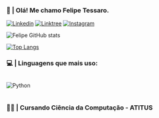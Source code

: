 ### 👋 | Olá! Me chamo Felipe Tessaro.

[![Linkedin](https://img.shields.io/badge/linkedin-4169E1?style=for-the-badge&logo=linkedin&logoColor=white)](https://www.linkedin.com/in/felipe-tessaro-a812aa22a/)
[![Linktree](https://img.shields.io/badge/linktree-39E09B?style=for-the-badge&logo=linktree&logoColor=white)](https://linktr.ee/felipetessaro)
[![Instagram](https://img.shields.io/badge/Instagram-E4405F?style=for-the-badge&logo=instagram&logoColor=white)](https://instagram.com/felipe_ts_)

![Felipe GitHub stats](https://github-readme-stats.vercel.app/api?username=felipe-tessaro&show_icons=true&theme=dracula)

[![Top Langs](https://github-readme-stats.vercel.app/api/top-langs/?username=felipe-tessaro&layout=compact)](https://github.com/anuraghazra/github-readme-stats)

### 💻 | Linguagens que mais uso:

<div style="display: inline_block"> <br/>
<img align="center" alt="Python" src="https://img.shields.io/badge/Python-3776AB?style=for-the-badge&logo=python&logoColor=white">
<div/><br/>

### 👨‍💻 | Cursando Ciência da Computação - ATITUS
